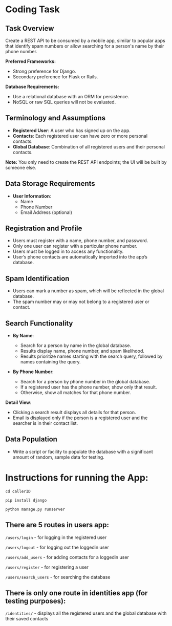 # Coding Task

## Task Overview

Create a REST API to be consumed by a mobile app, similar to popular apps that identify spam numbers or allow searching for a person's name by their phone number.

**Preferred Frameworks:**
- Strong preference for Django.
- Secondary preference for Flask or Rails.

**Database Requirements:**
- Use a relational database with an ORM for persistence.
- NoSQL or raw SQL queries will not be evaluated.

## Terminology and Assumptions

- **Registered User**: A user who has signed up on the app.
- **Contacts**: Each registered user can have zero or more personal contacts.
- **Global Database**: Combination of all registered users and their personal contacts.

**Note:** You only need to create the REST API endpoints; the UI will be built by someone else.

## Data Storage Requirements

- **User Information**: 
  - Name
  - Phone Number
  - Email Address (optional)

## Registration and Profile

- Users must register with a name, phone number, and password.
- Only one user can register with a particular phone number.
- Users must be logged in to access any functionality.
- User’s phone contacts are automatically imported into the app’s database.

## Spam Identification

- Users can mark a number as spam, which will be reflected in the global database.
- The spam number may or may not belong to a registered user or contact.

## Search Functionality

- **By Name**:
  - Search for a person by name in the global database.
  - Results display name, phone number, and spam likelihood.
  - Results prioritize names starting with the search query, followed by names containing the query.

- **By Phone Number**:
  - Search for a person by phone number in the global database.
  - If a registered user has the phone number, show only that result.
  - Otherwise, show all matches for that phone number.

**Detail View**:
- Clicking a search result displays all details for that person.
- Email is displayed only if the person is a registered user and the searcher is in their contact list.

## Data Population

- Write a script or facility to populate the database with a significant amount of random, sample data for testing.

# Instructions for running the App:
`cd callerID`

`pip install django`

`python manage.py runserver`

## There are 5 routes in users app:

`/users/login` - for logging in the registered user

`/users/logout` - for logging out the loggedin user

`/users/add_users` - for adding contacts for a loggedin user

`/users/register` - for registering a user

`/users/search_users` - for searching the database

## There is only one route in identities app (for testing purposes):

`/identities/` - displays all the registered users and the global database with their saved contacts
